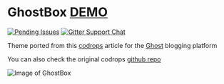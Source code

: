 # GhostBox [DEMO](http://dmanning.com.au/ghostbox)


  [![Pending Issues](http://img.shields.io/github/issues/dylush/GhostBox.svg?style=flat-square)](http://github.com/dylush/GhostBox/issues)
  [![Gitter Support Chat](https://img.shields.io/badge/Gitter-Support_chat-green.svg?style=flat-square)](//gitter.im/dylush/GhostBox)

Theme ported from this [codrops](http://tympanus.net/codrops/2013/04/23/fullscreen-layout-with-page-transitions) article for the [Ghost](https://ghost.org/) blogging platform

You can also check the original codrops [github repo](https://github.com/codrops/FullscreenLayoutPageTransitions)

![Image of GhostBox](http://i.imgur.com/Az7SlwF.png)
